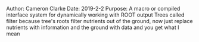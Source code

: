Author:     Cameron Clarke
Date:       2019-2-2
Purpose:    A macro or compiled interface system for dynamically working with ROOT output Trees
            called filter because tree's roots filter nutrients out of the ground, now just
            replace nutrients with information and the ground with data and you get what I mean

